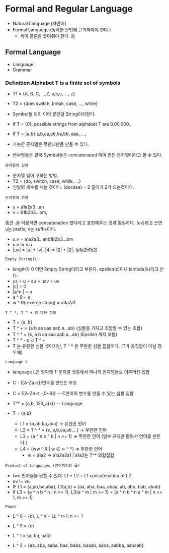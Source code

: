 # Formal and Regular Language

- Natural Language (자연어)
- Formal Language (정확한 문법에 근거하여야 한다.)
  - 세미 콜론을 붙여줘야 한다. 등

## Formal Language

- Language
- Grammar

### Definition Alphabet T is a finite set of symbols

- T1 = {A, B, C, ...,Z, a,b,c, ..., z}
- T2 = {dom switch, break, case, ..., while}

- Symbol들 끼리 이어 붙인걸 String이라한다.

- If T = {0}, possible strings from alphabet T are 0,00,000...
- If T = {a,b} a,b,aa,ab,ba,bb, aaa, ...,
- 가능한 문자열은 무한대만큼 만들 수 있다.
- 변수명들은 결국 Symbol들은 concatenated 하여 만든 문자열이라고 볼 수 있다.

`문자열의 길이`

- 문자열 길이 구하는 방법.
- T2 = {do, switch, case, while, ...}
- 심벌의 개수를 세는 것이다. (docase) = 2 길이가 2가 되는것이다.

`문자열의 연결`

- u = a1a2a3...an
- v = b1b2b3...bm,

중간 .을 이용하면 concatenation 했다라고 표현해주는 것과 동일하다. (uv)라고 쓰면 u는 prefix, v는 suffix이다.

- u.v = a1a2a3...anb1b2b3...bm
- u.v != v.u
- |uv| = |u| + |v|, |4| = |2| + |2|; (a1a2b1b2)

`Empty String(ε)`

- length가 0 이면 Empty String이라고 부른다. epsilon(ε)이나 lambda(λ)라고 쓴다.
- uε = u = εu
  = uεv = uv
- |ε| = 0
- |a^n | = n
- a ^ 9 = ε
- w ^ R(reverse string) = a3a2a1

`T ^ *, T ^ + 의 대한 정의`

- T = {a, b}
- T ^ \+ = {a b aa aaa aab a...ab} (심볼을 가지고 조합할 수 있는 조합)
- T ^ \* = {ε, a b aa aaa aab a...ab} (Epsilon 까지 포함)
- T ^ \* - ε U T ^ \+
- T 는 유한한 심볼 셋이지만, T ^ \* 은 무한한 심볼 집합이다. (T가 공집합이 아닐 경우에)

`Language L`

- language L은 알파벳 T 문자열 셋중에서 하나의 문자열들로 이루어진 집합
- C - {[A-Za-z]}변수를 만드는 부호
- C = {[A-Za-z,-,0~9]} -- C언어의 변수를 만들 수 있는 심볼 집합
- T^\* = {a,b, 123_a(x)} -- Language
- T = {a,b}

  - L1 = {a,ab,ba,aba} -> 유한한 언어
  - L2 = T ^ \* = {ε, a,b,aa,ab,...} -> 무한한 언어
  - L3 = {a ^ n b ^ b | n >= 1} => 무한한 언어 (일부 규칙만 뽑아서 언어를 만든다.)
  - L4 = {ww ^ R | w ∈ ㅆ ^ \*} => 무한한 언어
    - w = a1a2 => a1a2a2a1 | a1a2는 T^\* 의합집합

`Product of Languages (언어끼리의 곱)`

- two 언어들을 곱할 수 있다. L1 \* L2 = L1 concatenation of L2
- uv != vu
- IF L1 = {a,ab,ba,aba}, L1{a,b} = {aa, aba, baa, abaa, ab, abb, bab, abab}
- If L3 = {a ^ n b ^ n | n >= 1}, L3{a ^ m | m >= 1} = {a ^ n b ^ n a ^ m | n >= 1, m >= 1}

`Power`

- L ^ 0 = {ε}, L ^ n = LL ^ n-1, n >= 1

- L ^ 0 = {ε}
- L ^ 1 = {a, ba, aab}
- L ^ 2 = {aa, aba, aaba, baa, baba, baaab, aaba, aabba, aabaab}
